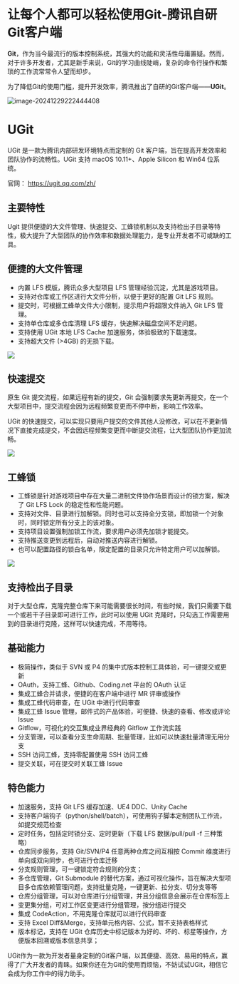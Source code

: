 # 让每个人都可以轻松使用Git-腾讯自研Git客户端

**Git**，作为当今最流行的版本控制系统，其强大的功能和灵活性毋庸置疑。然而，对于许多开发者，尤其是新手来说，Git的学习曲线陡峭，复杂的命令行操作和繁琐的工作流常常令人望而却步。

为了降低Git的使用门槛，提升开发效率，腾讯推出了自研的Git客户端——**UGit**。

![image-20241229222444408](https://imgoss.xgss.net/picgo/image-20241229222444408.png?aliyun)

# UGit

UGit 是一款为腾讯内部研发环境特点而定制的 Git 客户端，旨在提高开发效率和团队协作的流畅性。UGit 支持 macOS 10.11+、Apple Silicon 和 Win64 位系统。

官网： https://ugit.qq.com/zh/

## 主要特性

Ugit 提供便捷的大文件管理、快速提交、工蜂锁机制以及支持检出子目录等特性，极大提升了大型团队的协作效率和数据处理能力，是专业开发者不可或缺的工具。

## 便捷的大文件管理

- 内置 LFS 模版，腾讯众多大型项目 LFS 管理经验沉淀，尤其是游戏项目。
- 支持对仓库或工作区进行大文件分析，以便于更好的配置 Git LFS 规则。
- 提交时，可根据工蜂单文件大小限制，提示用户将超限文件纳入 Git LFS 管理。
- 支持单仓库或多仓库清理 LFS 缓存，快速解决磁盘空间不足问题。
- 支持使用 UGit 本地 LFS Cache 加速服务，体验极致的下载速度。
- 支持超大文件 (>4GB) 的无损下载。

![](https://imgoss.xgss.net/picgo/ugit1.gif?aliyun)

## 快速提交

原生 Git 提交流程，如果远程有新的提交，Git 会强制要求先更新再提交，在一个大型项目中，提交流程会因为远程频繁变更而不停中断，影响工作效率。

UGit 的快速提交，可以实现只要用户提交的文件其他人没修改，可以在不更新情况下直接完成提交，不会因远程频繁变更而中断提交流程，让大型团队协作更加流畅。

![](https://imgoss.xgss.net/picgo/ugit2.gif?aliyun)

## 工蜂锁

- 工蜂锁是针对游戏项目中存在大量二进制文件协作场景而设计的锁方案，解决了 Git LFS Lock 的稳定性和性能问题。
- 支持对文件、目录进行加解锁。同时也可以支持全分支锁，即加锁一个对象时，同时锁定所有分支上的该对象。
- 支持项目设置强制加锁工作流，要求用户必须先加锁才能提交。
- 支持推送变更到远程后，自动对推送内容进行解锁。
- 也可以配置路径的锁白名单，限定配置的目录只允许特定用户可以加解锁。

![](https://imgoss.xgss.net/picgo/ugit-lock.gif?aliyun)

## 支持检出子目录

对于大型仓库，克隆完整仓库下来可能需要很长时间，有些时候，我们只需要下载一个或若干子目录即可进行工作，此时可以使用 UGit 克隆时，只勾选工作需要用到的目录进行克隆，这样可以快速完成，不用等待。



## 基础能力

- 极简操作，类似于 SVN 或 P4 的集中式版本控制工具体验，可一键提交或更新
- OAuth，支持工蜂、Github、Coding.net 平台的 OAuth 认证
- 集成工蜂合并请求，便捷的在客户端中进行 MR 评审或操作
- 集成工蜂代码审查，在 UGit 中进行代码审查
- 集成工蜂 Issue 管理，邮件式的产品体验，可便捷、快速的查看、修改或评论 Issue
- Gitflow，可视化的交互集成业界经典的 Gitflow 工作流实践
- 分支管理，可以查看分支生命周期、批量管理，比如可以快速批量清理无用分支
- SSH 访问工蜂，支持零配置使用 SSH 访问工蜂
- 提交关联，可在提交时关联工蜂 Issue

## 特色能力

- 加速服务，支持 Git LFS 缓存加速、UE4 DDC、Unity Cache
- 支持客户端钩子（python/shell/batch），可使用钩子脚本定制团队工作流，如提交规范检查
- 定时任务，包括定时锁分支、定时更新（下载 LFS 数据/pull/pull -f 三种策略）
- 仓库同步服务，支持 Git/SVN/P4 任意两种仓库之间互相按 Commit 维度进行单向或双向同步，也可进行仓库迁移
- 分支规则管理，可一键锁定符合规则的分支；
- 多仓库管理，Git Submodule 的替代方案，通过可视化操作，旨在解决大型项目多仓库依赖管理问题，支持批量克隆，一键更新、拉分支、切分支等等
- 仓库分组管理，可以对仓库进行分组管理，并且分组信息会展示在仓库标签上
- 变更集分组，可对工作区变更进行分组管理，按分组进行提交
- 集成 CodeAction，不用克隆仓库就可以进行代码审查
- 支持 Excel Diff&Merge，支持单元格内容、公式，暂不支持表格样式
- 版本标记，支持在 UGit 仓库历史中标记版本为好的、坏的、标星等操作，方便版本回溯或版本信息共享；



UGit作为一款为开发者量身定制的Git客户端，以其便捷、高效、易用的特点，赢得了广大开发者的青睐。如果你还在为Git的使用而烦恼，不妨试试UGit，相信它会成为你工作中的得力助手。